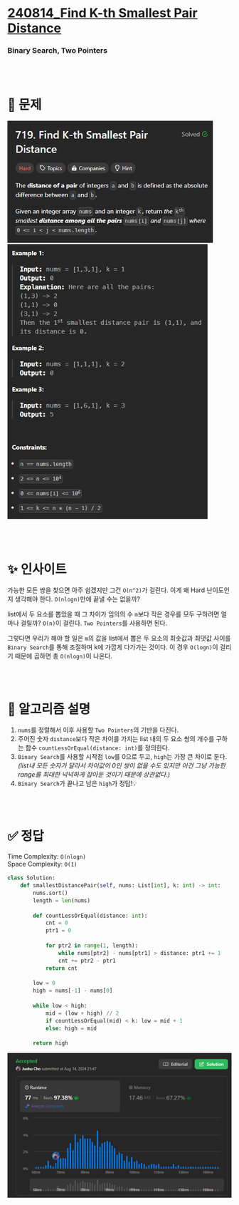 # [240814_Find K-th Smallest Pair Distance](https://leetcode.com/problems/find-k-th-smallest-pair-distance/description/?envType=daily-question&envId=2024-08-14)
### Binary Search, Two Pointers

<br>
<br>

# 🤔 문제

![problem.png](img/problem.png)
![example.png](img/example.png)

<br>
<br>

# ✨ 인사이트
가능한 모든 쌍을 찾으면 아주 쉽겠지만 그건 `O(n^2)`가 걸린다. 이게 왜 Hard 난이도인지 생각해야 한다. `O(nlogn)`만에 끝낼 수는 없을까?  

list에서 두 요소를 뽑았을 때 그 차이가 임의의 수 `m`보다 작은 경우를 모두 구하려면 얼마나 걸릴까? `O(n)`이 걸린다. `Two Pointers`를 사용하면 된다.  

그렇다면 우리가 해야 할 일은 `m`의 값을 list에서 뽑은 두 요소의 최솟값과 최댓값 사이를 `Binary Search`를 통해 조절하며 k에 가깝게 다가가는 것이다. 이 경우 `O(logn)`이 걸리기 때문에 곱하면 총 `O(nlogn)`이 나온다.

<br>
<br>

# 👟 알고리즘 설명
1. `nums`를 정렬해서 이후 사용할 `Two Pointers`의 기반을 다진다.
2. 주어진 숫자 `distance`보다 작은 차이를 가지는 list 내의 두 요소 쌍의 개수를 구하는 함수 `countLessOrEqual(distance: int)`를 정의한다.  
3. `Binary Search`를 사용할 시작점 `low`를 0으로 두고, `high`는 가장 큰 차이로 둔다. *(list내 모든 숫자가 달라서 차이값이 0인 쌍이 없을 수도 있지만 이건 그냥 가능한 range를 최대한 넉넉하게 잡아둔 것이기 때문에 상관없다.)*
4. `Binary Search`가 끝나고 남은 `high`가 정답!💡
   
<br>
<br>

# ✅ 정답
Time Complexity: `O(nlogn)`  
Space Complexity: `O(1)`  

```python
class Solution:
    def smallestDistancePair(self, nums: List[int], k: int) -> int:
        nums.sort()
        length = len(nums)

        def countLessOrEqual(distance: int):
            cnt = 0
            ptr1 = 0

            for ptr2 in range(1, length):
                while nums[ptr2] - nums[ptr1] > distance: ptr1 += 1
                cnt += ptr2 - ptr1            
            return cnt
        
        low = 0
        high = nums[-1] - nums[0]

        while low < high:
            mid = (low + high) // 2
            if countLessOrEqual(mid) < k: low = mid + 1
            else: high = mid
            
        return high
```

![record.png](img/record.png)